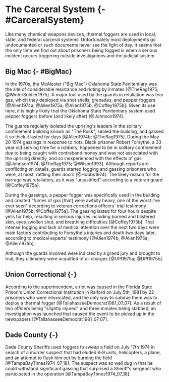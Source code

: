 



# The Carceral System {- #CarceralSystem}

Like many chemical weapons devices, thermal foggers are used in local, state, and federal carceral systems. 
Unfortunately most deployments go undocumented or such documents never see the light of day. 
It seems that the only time we find out about prisoners being fogged is when a serious incident occurs triggering outside investigations and the judicial system.


## Big Mac {- #BigMac}

In the 1970s, the McAlester ("Big Mac") Oklahoma State Penitentiary was the site of considerable resistance and rioting by inmates [@TheRag1975; @WinterSoldier1975].
A major tool used by the guards in retaliation was tear gas, which they deployed via shot shells, grenades, and pepper foggers [@Allen1974a; @Allen1975a; @Allen1975b; @Coffey1975b].
Given its use here, it is highly likely that the Oklahoma State Penitentiary system used pepper foggers before (and likely after) [@Johnson1974].

The guards regularly isolated the uprising's leaders in the solitary confinement building known as "The Rock", sealed the building, and gassed it so thick it lasted for days [@Allen1974b; @TheRag1975].
During the May 20 1974 gassings in response to riots, Black prisoner Robert Forsythe, a 33-year old serving time for a robbery, happened to be in solitary confinement due to being caught with contraband money and was not associated with the uprising directly, and so inexperienced with the effects of gas [@Johnson1974; @TheRag1975; @Wilson1993].
Although reports are conflicting on details, guards started fogging and gassing prisoners who were, at most, rattling their doors [@Hobbs1974].
The likely reason for the barrage was retaliatory, as it was "unjustified" according to a veteran guard [@Coffey1975a].

During the gassings, a pepper fogger was specifically used in the building and created "fumes of gas [that] were awfully heavy, one of the worst I've ever seen" according to veteran corrections officers' trial testimony [@Allen1975b; @Coffey1975a].
The gassing lasted for four hours despite yells for help, resulting in serious injuries including burned and blistered skin, eyes swollen shut, and breathing difficulties [@Coffey1975b]. 
That intense fogging and lack of medical attention over the next two days were main factors contributing to Forsythe's injuries and death two days later, according to medical experts' testimony [@Allen1974b; @Allen1975a; @Allen1975b].

Although the guards involved were indicted by a grand jury and brought to trial, they ultimately were acquitted of all charges [@UPI1975a; @UPI1975b].



## Union Correctional {-}

According to the superintendent, a riot was caused in the Florida State Prison's Union Correctional Institution in Raiford on July 5th, 1981 by 22 prisoners who were intoxicated, and the only way to subdue them was to deploy a thermal fogger [@TallahasseeDemocrat1981_07_07].
As a result of two officers being "slightly injured" and three inmates being stabbed, an investigation was launched that caused the event to be picked up in the newspapers [@TallahasseeDemocrat1981_07_07].


## Dade County {-}
 
Dade County Sheriffs used foggers to sweep a field on July 17th 1974 in search of a murder suspect that had eluded K-9 units, helicopters, a plane, and an attempt to flush him out by burning the field [@TampaBayTimes1974_07_18]. 
The suspect was so well dug in that he could withstand significant gassing that surprised a Sheriff's sergeant who participated in the operation [@TampaBayTimes1974_07_18].

